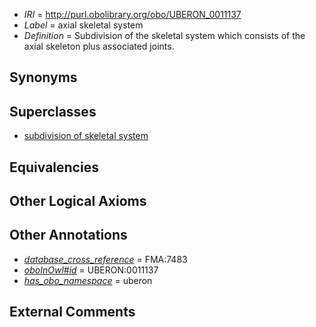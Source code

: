  * *IRI* = http://purl.obolibrary.org/obo/UBERON_0011137
 * *Label* = axial skeletal system
 * *Definition* = Subdivision of the skeletal system which consists of the axial skeleton plus associated joints.

## Synonyms


## Superclasses

 * [subdivision of skeletal system](../../UBERON/75/UBERON_0000075.md)

## Equivalencies


## Other Logical Axioms


## Other Annotations

 * *[database_cross_reference](../../ef/oboInOwl#hasDbXref.md)* = FMA:7483
 * *[oboInOwl#id](../../id/oboInOwl#id.md)* = UBERON:0011137
 * *[has_obo_namespace](../../ce/oboInOwl#hasOBONamespace.md)* = uberon

## External Comments


